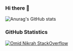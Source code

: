 ### Hi there 👋
![Anurag's GitHub stats](https://github-readme-stats.vercel.app/api?username=d1maash&theme=dark&show_icons=true)

### GitHub Statistics



[![Omid Nikrah StackOverflow](https://github-readme-stackoverflow.vercel.app/?userID=21272129&theme=dark)](https://stackoverflow.com/users/6558042/omid-nikrah)  

<!--
**d1maash/d1maash** is a ✨ _special_ ✨ repository because its `README.md` (this file) appears on your GitHub profile.

Here are some ideas to get you started:


- 🔭 I’m currently working on ...
- 🌱 I’m currently learning ...
- 👯 I’m looking to collaborate on ...
- 🤔 I’m looking for help with ...
- 💬 Ask me about ...
- 📫 How to reach me: ...
- 😄 Pronouns: ...
- ⚡ Fun fact: ...
-->
